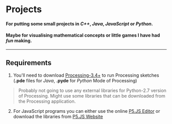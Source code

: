 # Projects
#### For putting some small projects in _C++_, _Java_, _JavaScript_ or _Python_.
#### Maybe for visualising mathematical concepts or little games I have had **_fun_** making.
___
## Requirements
1. You'll need to download [Processing-3.4+](https://processing.org/download/ "Go to Processing's Official Website") to run Processing sketches (**.pde** files for _Java_, **.pyde** for _Python_ Mode of Processing)
> Probably not going to use any external libraries for Python-2.7 version of Processing.
> Might use some libraries that can be downloaded from the Processing application.

2. For JavaScript programs you can either use the online [P5.JS Editor](https://editor.p5js.org/ "p5.js Web Editor") or download the libraries from
[P5.JS Website](https://p5js.org/download/ "Download p5.js Libraries")
